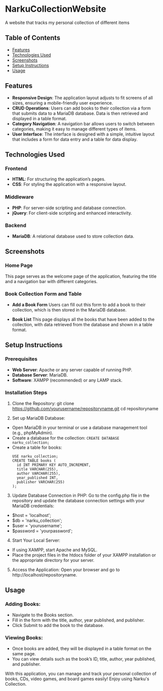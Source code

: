 # NarkuCollectionWebsite
A website that tracks my personal collection of different items 

## Table of Contents
- [Features](#Features)
- [Technologies Used](#Technologies-Used)
- [Screenshots](#Screenshots)
- [Setup Instructions](#Setup-Instructions)
- [Usage](#Usage)

## Features
- **Responsive Design**: The application layout adjusts to fit screens of all sizes, ensuring a mobile-friendly user experience.
- **CRUD Operations**: Users can add books to their collection via a form that submits data to a MariaDB database. Data is then retrieved and displayed in a table format.
- **Category Navigation**: A navigation bar allows users to switch between categories, making it easy to manage different types of items.
- **User Interface**: The interface is designed with a simple, intuitive layout that includes a form for data entry and a table for data display.

## Technologies Used
### Frontend
- **HTML**: For structuring the application’s pages.
- **CSS**: For styling the application with a responsive layout.
### Middleware
- **PHP**: For server-side scripting and database connection.
- **jQuery**: For client-side scripting and enhanced interactivity.
### Backend
- **MariaDB**: A relational database used to store collection data.

## Screenshots
### Home Page
This page serves as the welcome page of the application, featuring the title and a navigation bar with different categories.

### Book Collection Form and Table
- **Add a Book Form**
Users can fill out this form to add a book to their collection, which is then stored in the MariaDB database.

- **Book List**
This page displays all the books that have been added to the collection, with data retrieved from the database and shown in a table format.

## Setup Instructions
### Prerequisites
- **Web Server**: Apache or any server capable of running PHP.
- **Database Server**: MariaDB.
- **Software**: XAMPP (recommended) or any LAMP stack.

### Installation Steps
1. Clone the Repository:
  git clone https://github.com/yourusername/repositoryname.git
  cd repositoryname

2. Set up MariaDB Database:
- Open MariaDB in your terminal or use a database management tool (e.g., phpMyAdmin).
- Create a database for the collection:
  `CREATE DATABASE narku_collection;`
- Create a table for books:
    ```
    USE narku_collection;
    CREATE TABLE books (
      id INT PRIMARY KEY AUTO_INCREMENT,
      title VARCHAR(255),
      author VARCHAR(255),
      year_published INT,
      publisher VARCHAR(255)
    );
    ```
3. Update Database Connection in PHP:
Go to the config.php file in the repository and update the database connection settings with your MariaDB credentials:
  - $host = 'localhost';
  - $db = 'narku_collection';
  - $user = 'yourusername';
  - $password = 'yourpassword';

4. Start Your Local Server:
- If using XAMPP, start Apache and MySQL.
- Place the project files in the htdocs folder of your XAMPP installation or the appropriate directory for your server.

5. Access the Application:
Open your browser and go to http://localhost/repositoryname.

## Usage
### Adding Books:
  - Navigate to the Books section.
  - Fill in the form with the title, author, year published, and publisher.
  - Click Submit to add the book to the database.
### Viewing Books:
- Once books are added, they will be displayed in a table format on the same page.
- You can view details such as the book’s ID, title, author, year published, and publisher.

With this application, you can manage and track your personal collection of books, CDs, video games, and board games easily! Enjoy using Narku's Collection.
